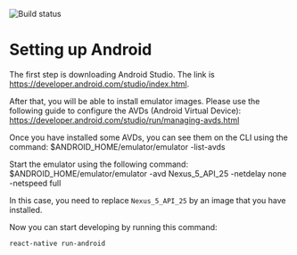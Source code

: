 ![Build status](https://www.bitrise.io/app/ce10dbb6667f0d1a/status.svg?token=2VnG0D4gevqF_I8k6LRL8g&branch=master)

# Setting up Android

The first step is downloading Android Studio. The link is https://developer.android.com/studio/index.html.

After that, you will be able to install emulator images. Please use the following guide to configure the AVDs (Android Virtual Device): https://developer.android.com/studio/run/managing-avds.html

Once you have installed some AVDs, you can see them on the CLI using the command:
    $ANDROID_HOME/emulator/emulator -list-avds

Start the emulator using the following command:
    $ANDROID_HOME/emulator/emulator -avd Nexus_5_API_25 -netdelay none -netspeed full

In this case, you need to replace `Nexus_5_API_25` by an image that you have installed.

Now you can start developing by running this command:

    react-native run-android
